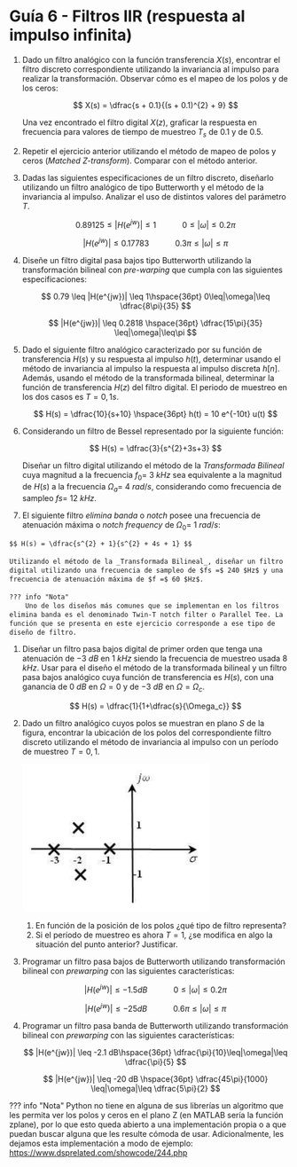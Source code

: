 # Guía 6 - Filtros IIR (respuesta al impulso infinita)

1.  Dado un filtro analógico con la función transferencia $X(s)$, encontrar el filtro discreto correspondiente utilizando la invariancia al impulso para realizar la transformación. Observar cómo es el mapeo de los polos y de los ceros:

    $$ X(s) = \dfrac{s + 0.1}{(s + 0.1)^{2} + 9} $$

    Una vez encontrado el filtro digital $X(z)$, graficar la respuesta en frecuencia para valores de tiempo de muestreo $T_s$ de 0.1 y de 0.5.

1.  Repetir el ejercicio anterior utilizando el método de mapeo de polos y ceros (_Matched Z-transform_). Comparar con el método anterior.

1.  Dadas las siguientes especificaciones de un filtro discreto, diseñarlo utilizando un filtro analógico de tipo Butterworth y el método de la invariancia al impulso. Analizar el uso de distintos valores del parámetro $T$.

    $$ 0.89125 \leq |H(e^{jw})| \leq 1\hspace{36pt} 0\leq|\omega|\leq 0.2\pi $$

    $$ |H(e^{jw})| \leq 0.17783 \hspace{36pt} 0.3\pi \leq|\omega|\leq\pi $$

1.  Diseñe un filtro digital pasa bajos tipo Butterworth utilizando la transformación bilineal con _pre-warping_ que cumpla con las siguientes especificaciones:

    $$ 0.79 \leq |H(e^{jw})| \leq 1\hspace{36pt} 0\leq|\omega|\leq \dfrac{8\pi}{35} $$

    $$ |H(e^{jw})| \leq 0.2818 \hspace{36pt} \dfrac{15\pi}{35} \leq|\omega|\leq\pi $$

1.  Dado el siguiente filtro analógico caracterizado por su función de transferencia $H(s)$ y su respuesta al impulso $h(t)$, determinar usando el método de invariancia al impulso la respuesta al impulso discreta $h[n]$. Además, usando el método de la transformada bilineal, determinar la función de transferencia $H(z)$ del filtro digital. El periodo de muestreo en los dos casos es $T = 0,1 s$.

    $$ H(s) = \dfrac{10}{s+10} \hspace{36pt} h(t) = 10 e^{-10t} u(t) $$

1.  Considerando un filtro de Bessel representado por la siguiente función:

    $$ H(s) = \dfrac{3}{s^{2}+3s+3} $$

    Diseñar un filtro digital utilizando el método de la _Transformada Bilineal_ cuya magnitud a la frecuencia $f_0 =$ 3 $kHz$ sea equivalente a la magnitud de $H(s)$ a la frecuencia $\Omega_a =$ 4 $rad/s$, considerando como frecuencia de sampleo $fs =$ 12 $kHz$.

1.   El siguiente filtro _elimina banda_ o _notch_ posee una frecuencia de atenuación máxima o _notch frequency_ de $\Omega_0 =$ 1 $rad/s$:

    $$ H(s) = \dfrac{s^{2} + 1}{s^{2} + 4s + 1} $$

    Utilizando el método de la _Transformada Bilineal_, diseñar un filtro digital utilizando una frecuencia de sampleo de $fs =$ 240 $Hz$ y una frecuencia de atenuación máxima de $f =$ 60 $Hz$.

    ??? info "Nota"
        Uno de los diseños más comunes que se implementan en los filtros elimina banda es el denominado Twin-T notch filter o Parallel Tee. La función que se presenta en este ejercicio corresponde a ese tipo de diseño de filtro.

1.  Diseñar un filtro pasa bajos digital de primer orden que tenga una atenuación de $-3$ $dB$ en $1$ $kHz$ siendo la frecuencia de muestreo usada $8$ $kHz$. Usar para el diseño el método de la transformada bilineal y un filtro pasa bajos analógico cuya función de transferencia es $H(s)$, con una ganancia de $0$ $dB$ en $\Omega = 0$ y de $-3$ $dB$ en $\Omega = \Omega_c$.

    $$ H(s) = \dfrac{1}{1+\dfrac{s}{\Omega_c}} $$

1.  Dado un filtro analógico cuyos polos se muestran en plano $S$ de la figura, encontrar la ubicación de los polos del correspondiente filtro discreto utilizando el método de invariancia al impulso con un período de muestreo $T = 0,1$.

    ![Sistema ej 9](./img/ej9_g6.png "Sistema ejercicio 9")

    1.  En función de la posición de los polos ¿qué tipo de filtro representa?
    1.  Si el período de muestreo es ahora $T = 1$, ¿se modifica en algo la situación del punto anterior? Justificar.

1.  Programar un filtro pasa bajos de Butterworth utilizando transformación bilineal con _prewarping_ con las siguientes características:

    $$ |H(e^{jw})| \leq -1.5 dB\hspace{36pt} 0\leq|\omega|\leq 0.2\pi $$

    $$ |H(e^{jw})| \leq -25 dB \hspace{36pt} 0.6\pi \leq|\omega|\leq\pi $$

1.  Programar un filtro pasa banda de Butterworth utilizando transformación bilineal con _prewarping_ con las siguientes características:

    $$ |H(e^{jw})| \leq -2.1 dB\hspace{36pt} \dfrac{\pi}{10}\leq|\omega|\leq \dfrac{\pi}{5} $$

    $$ |H(e^{jw})| \leq -20 dB \hspace{36pt} \dfrac{45\pi}{1000} \leq|\omega|\leq \dfrac{5\pi}{2} $$

??? info "Nota"
    Python no tiene en alguna de sus librerías un algoritmo que les permita ver los polos y ceros en el plano Z (en MATLAB sería la función zplane), por lo que esto queda abierto a una implementación propia o a que puedan buscar alguna que les resulte cómoda de usar. Adicionalmente, les dejamos esta implementación a modo de ejemplo: https://www.dsprelated.com/showcode/244.php




